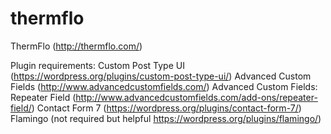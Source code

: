 # thermflo

ThermFlo (http://thermflo.com/)

Plugin requirements:
Custom Post Type UI (https://wordpress.org/plugins/custom-post-type-ui/)
Advanced Custom Fields (http://www.advancedcustomfields.com/)
Advanced Custom Fields: Repeater Field (http://www.advancedcustomfields.com/add-ons/repeater-field/)
Contact Form 7 (https://wordpress.org/plugins/contact-form-7/)
Flamingo (not required but helpful https://wordpress.org/plugins/flamingo/)